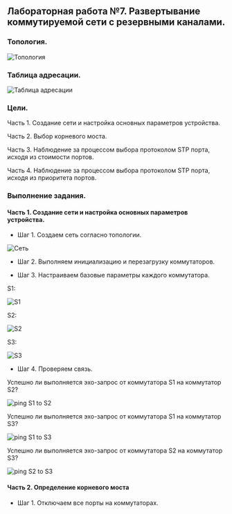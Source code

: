 ## Лабораторная работа №7. Развертывание коммутируемой сети с резервными каналами.

### Топология.

![Топология](https://github.com/Shure0407/Network_engineer/assets/162669909/ae5d5177-1acd-47cd-9673-0e4714ff476f)

### Таблица адресации.

![Таблица адресации](https://github.com/Shure0407/Network_engineer/assets/162669909/28eed0e3-a202-471c-a664-33eef953e32e)

### Цели.

Часть 1. Создание сети и настройка основных параметров устройства.

Часть 2. Выбор корневого моста.

Часть 3. Наблюдение за процессом выбора протоколом STP порта, исходя из стоимости портов.

Часть 4. Наблюдение за процессом выбора протоколом STP порта, исходя из приоритета портов.

### Выполнение задания.

#### Часть 1. Создание сети и настройка основных параметров устройства.

- Шаг 1. Создаем сеть согласно топологии.

![Сеть](https://github.com/Shure0407/Network_engineer/assets/162669909/2560a9b3-1989-429d-b6f1-035fc9ef277c)

- Шаг 2. Выполняем инициализацию и перезагрузку коммутаторов.

- Шаг 3. Настраиваем базовые параметры каждого коммутатора.

S1:

![S1](https://github.com/Shure0407/Network_engineer/assets/162669909/ca5568bc-965d-44c2-8e3a-e7981da39e1c)

S2:

![S2](https://github.com/Shure0407/Network_engineer/assets/162669909/a29fe79c-4482-4cf6-836f-8a4066803bde)

S3:

![S3](https://github.com/Shure0407/Network_engineer/assets/162669909/02ac0f0f-2a9a-48b4-972d-b8af8ffc009b)

- Шаг 4. Проверяем связь.

Успешно ли выполняется эхо-запрос от коммутатора S1 на коммутатор S2?

![ping S1 to S2](https://github.com/Shure0407/Network_engineer/assets/162669909/e856ce06-b357-4ace-9e75-f96aea0eaac8)

Успешно ли выполняется эхо-запрос от коммутатора S1 на коммутатор S3?

![ping S1 to S3](https://github.com/Shure0407/Network_engineer/assets/162669909/6623b0da-2484-4cb7-8fdc-f40d33bb2b42)

Успешно ли выполняется эхо-запрос от коммутатора S2 на коммутатор S3?

![ping S2 to S3](https://github.com/Shure0407/Network_engineer/assets/162669909/b9116532-21a5-463a-8096-1c919c20d431)


#### Часть 2. Определение корневого моста

- Шаг 1. Отключаем все порты на коммутаторах.








